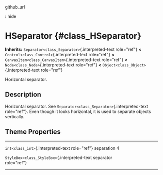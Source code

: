 github\_url

:   hide

HSeparator {#class_HSeparator}
==========

**Inherits:** `Separator<class_Separator>`{.interpreted-text role="ref"}
**\<** `Control<class_Control>`{.interpreted-text role="ref"} **\<**
`CanvasItem<class_CanvasItem>`{.interpreted-text role="ref"} **\<**
`Node<class_Node>`{.interpreted-text role="ref"} **\<**
`Object<class_Object>`{.interpreted-text role="ref"}

Horizontal separator.

Description
-----------

Horizontal separator. See `Separator<class_Separator>`{.interpreted-text
role="ref"}. Even though it looks horizontal, it is used to separate
objects vertically.

Theme Properties
----------------

  ---------------------------------------------- ------------ ---
  `int<class_int>`{.interpreted-text role="ref"} separation   4

  `StyleBox<class_StyleBox>`{.interpreted-text   separator    
  role="ref"}                                                 
  ---------------------------------------------- ------------ ---

